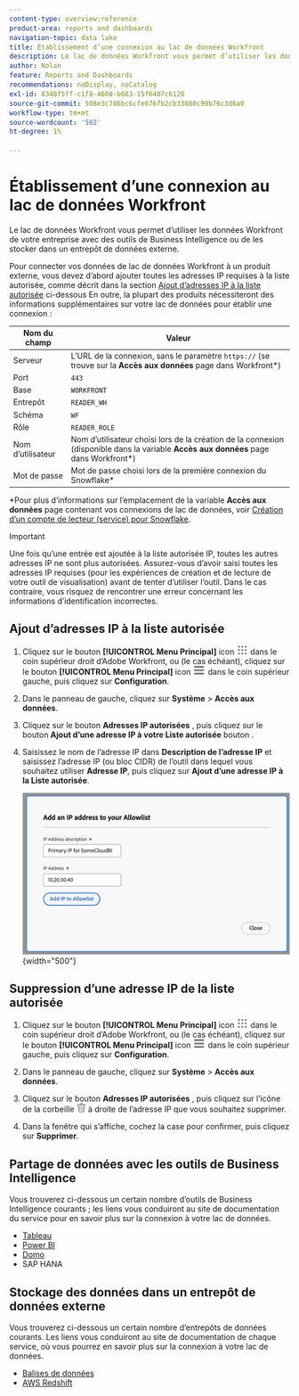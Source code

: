 ```yaml
---
content-type: overview;reference
product-area: reports and dashboards
navigation-topic: data lake
title: Établissement d’une connexion au lac de données Workfront
description: Le lac de données Workfront vous permet d’utiliser les données Workfront de votre entreprise avec les outils de renseignements commerciaux les plus courants ou de les stocker dans un entrepôt de données externe.
author: Nolan
feature: Reports and Dashboards
recommendations: noDisplay, noCatalog
exl-id: 8348f5ff-c1f8-4608-b683-15f6407c6128
source-git-commit: 508e3c786bc6cfe676fb2cb33080c99b76c3d6a0
workflow-type: tm+mt
source-wordcount: '502'
ht-degree: 1%

---
```


# Établissement d’une connexion au lac de données Workfront

Le lac de données Workfront vous permet d’utiliser les données Workfront de votre entreprise avec des outils de Business Intelligence ou de les stocker dans un entrepôt de données externe.

Pour connecter vos données de lac de données Workfront à un produit externe, vous devez d’abord ajouter toutes les adresses IP requises à la liste autorisée, comme décrit dans la section [Ajout d’adresses IP à la liste autorisée](#add-ips-to-the-allowlist) ci-dessous En outre, la plupart des produits nécessiteront des informations supplémentaires sur votre lac de données pour établir une connexion :

| Nom du champ | Valeur |
|---------------|-------------|
| Serveur | L’URL de la connexion, sans le paramètre `https://` (se trouve sur la **Accès aux données** page dans Workfront*) |
| Port | `443` |
| Base | `WORKFRONT` |
| Entrepôt | `READER_WH` |
| Schéma | `WF` |
| Rôle | `READER_ROLE` |
| Nom d’utilisateur | Nom d’utilisateur choisi lors de la création de la connexion (disponible dans la variable **Accès aux données** page dans Workfront*) |
| Mot de passe | Mot de passe choisi lors de la première connexion du Snowflake* |

*Pour plus d’informations sur l’emplacement de la variable **Accès aux données** page contenant vos connexions de lac de données, voir [Création d’un compte de lecteur (service) pour Snowflake](/help/quicksilver/reports-and-dashboards/data-lake/create-a-reader-account.md).

>[!IMPORTANT]
>
>Une fois qu’une entrée est ajoutée à la liste autorisée IP, toutes les autres adresses IP ne sont plus autorisées. Assurez-vous d’avoir saisi toutes les adresses IP requises (pour les expériences de création et de lecture de votre outil de visualisation) avant de tenter d’utiliser l’outil. Dans le cas contraire, vous risquez de rencontrer une erreur concernant les informations d’identification incorrectes.

## Ajout d’adresses IP à la liste autorisée

1. Cliquez sur le bouton **[!UICONTROL Menu Principal]** icon ![Menu Principal](/help/_includes/assets/main-menu-icon.png) dans le coin supérieur droit d’Adobe Workfront, ou (le cas échéant), cliquez sur le bouton **[!UICONTROL Menu Principal]** icon ![Menu Principal](/help/_includes/assets/main-menu-icon-left-nav.png) dans le coin supérieur gauche, puis cliquez sur **Configuration**.

1. Dans le panneau de gauche, cliquez sur **Système** > **Accès aux données**.

1. Cliquez sur le bouton **Adresses IP autorisées** , puis cliquez sur le bouton **Ajout d’une adresse IP à votre Liste autorisée** bouton .

1. Saisissez le nom de l’adresse IP dans **Description de l’adresse IP** et saisissez l’adresse IP (ou bloc CIDR) de l’outil dans lequel vous souhaitez utiliser **Adresse IP**, puis cliquez sur **Ajout d’une adresse IP à la Liste autorisée**.

   ![Ajouter une adresse IP](/help/quicksilver/reports-and-dashboards/data-lake/assets/add-IP-allowlist.png) {width="500"}

## Suppression d’une adresse IP de la liste autorisée

1. Cliquez sur le bouton **[!UICONTROL Menu Principal]** icon ![Menu Principal](/help/_includes/assets/main-menu-icon.png) dans le coin supérieur droit d’Adobe Workfront, ou (le cas échéant), cliquez sur le bouton **[!UICONTROL Menu Principal]** icon ![Menu Principal](/help/_includes/assets/main-menu-icon-left-nav.png) dans le coin supérieur gauche, puis cliquez sur **Configuration**.

1. Dans le panneau de gauche, cliquez sur **Système** > **Accès aux données**.

1. Cliquez sur le bouton **Adresses IP autorisées** , puis cliquez sur l’icône de la corbeille ![Icône Supprimer](/help/quicksilver/reports-and-dashboards/data-lake/assets/delete.png) à droite de l’adresse IP que vous souhaitez supprimer.

1. Dans la fenêtre qui s’affiche, cochez la case pour confirmer, puis cliquez sur **Supprimer**.

## Partage de données avec les outils de Business Intelligence

Vous trouverez ci-dessous un certain nombre d’outils de Business Intelligence courants ; les liens vous conduiront au site de documentation du service pour en savoir plus sur la connexion à votre lac de données.

* [Tableau](https://help.tableau.com/current/pro/desktop/en-us/basicconnectoverview.htm)
* [Power BI](https://learn.microsoft.com/power-query/connectors/snowflake)
* [Domo](https://www.domo.com/appstore/connector/snowflake-connector/overview)
* SAP HANA

## Stockage des données dans un entrepôt de données externe

Vous trouverez ci-dessous un certain nombre d’entrepôts de données courants. Les liens vous conduiront au site de documentation de chaque service, où vous pourrez en savoir plus sur la connexion à votre lac de données.

* [Balises de données](https://docs.databricks.com/en/connect/index.html)
* [AWS Redshift](https://docs.aws.amazon.com/redshift/latest/gsg/federated-query.html)
